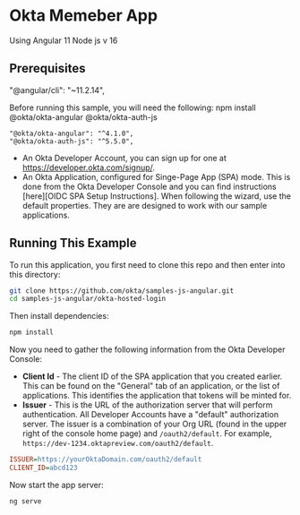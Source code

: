 # Okta Memeber App

Using Angular 11 Node js v 16

## Prerequisites
   "@angular/cli": "~11.2.14",

   
Before running this sample, you will need the following:
npm install @okta/okta-angular @okta/okta-auth-js

    "@okta/okta-angular": "^4.1.0",
    "@okta/okta-auth-js": "^5.5.0",

    
* An Okta Developer Account, you can sign up for one at https://developer.okta.com/signup/.
* An Okta Application, configured for Singe-Page App (SPA) mode. This is done from the Okta Developer Console and you can find instructions [here][OIDC SPA Setup Instructions].  When following the wizard, use the default properties.  They are are designed to work with our sample applications.


## Running This Example

To run this application, you first need to clone this repo and then enter into this directory:

```bash
git clone https://github.com/okta/samples-js-angular.git
cd samples-js-angular/okta-hosted-login
```

Then install dependencies:

```bash
npm install
```

Now you need to gather the following information from the Okta Developer Console:

- **Client Id** - The client ID of the SPA application that you created earlier. This can be found on the "General" tab of an application, or the list of applications.  This identifies the application that tokens will be minted for.
- **Issuer** - This is the URL of the authorization server that will perform authentication.  All Developer Accounts have a "default" authorization server.  The issuer is a combination of your Org URL (found in the upper right of the console home page) and `/oauth2/default`. For example, `https://dev-1234.oktapreview.com/oauth2/default`.



```ini
ISSUER=https://yourOktaDomain.com/oauth2/default
CLIENT_ID=abcd123
```

Now start the app server:

```
ng serve
```



